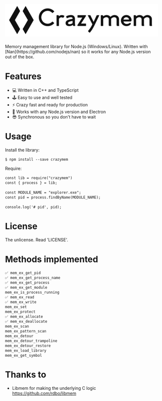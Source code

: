 <h1>
  <br>
  <img src="resources/logo.png" alt="Crazymem">
  <br>
</h1>
Memory management library for Node.js (Windows/Linux).
Written with [Nan](https://github.com/nodejs/nan) so it works for any Node.js version out of the box.

# Features
- 💻 Written in C++ and TypeScript
- 🕹️ Easy to use and well tested
- ⚡ Crazy fast and ready for production
- 🔱 Works with any Node.js version and Electron
- 😎 Synchronous so you don't have to wait

# Usage

Install the library:
```
$ npm install --save crazymem
```

Require:
```
const lib = require("crazymem")
const { process } = lib;

const MODULE_NAME = "explorer.exe";
const pid = process.findByName(MODULE_NAME);

console.log('# pid', pid);
```

# License
The unlicense. Read 'LICENSE'.

# Methods implemented
```
✅ mem_ex_get_pid
✅ mem_ex_get_process_name
✅ mem_ex_get_process
✅ mem_ex_get_module
mem_ex_is_process_running
✅ mem_ex_read
✅ mem_ex_write
mem_ex_set
mem_ex_protect
✅ mem_ex_allocate
✅ mem_ex_deallocate
mem_ex_scan
mem_ex_pattern_scan
mem_ex_detour
mem_ex_detour_trampoline
mem_ex_detour_restore
mem_ex_load_library
mem_ex_get_symbol
```

# Thanks to
- Libmem for making the underlying C logic https://github.com/rdbo/libmem

